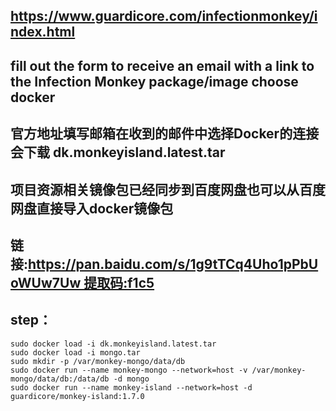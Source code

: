 ## https://www.guardicore.com/infectionmonkey/index.html
## fill out the form to receive an email with a link to the Infection Monkey package/image  choose docker
## 官方地址填写邮箱在收到的邮件中选择Docker的连接会下载 dk.monkeyisland.latest.tar
## 项目资源相关镜像包已经同步到百度网盘也可以从百度网盘直接导入docker镜像包
## 链接:https://pan.baidu.com/s/1g9tTCq4Uho1pPbUoWUw7Uw 提取码:f1c5
## step：
```
sudo docker load -i dk.monkeyisland.latest.tar
sudo docker load -i mongo.tar 
sudo mkdir -p /var/monkey-mongo/data/db
sudo docker run --name monkey-mongo --network=host -v /var/monkey-mongo/data/db:/data/db -d mongo
sudo docker run --name monkey-island --network=host -d guardicore/monkey-island:1.7.0
```
